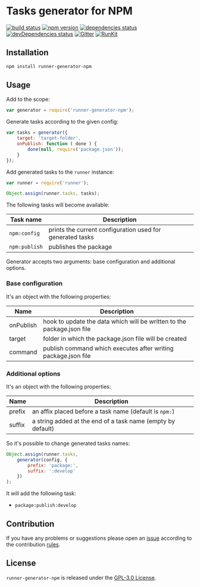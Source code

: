 Tasks generator for NPM
========================

[![build status](https://img.shields.io/travis/runner/generator-npm.svg?style=flat-square)](https://travis-ci.org/runner/generator-npm)
[![npm version](https://img.shields.io/npm/v/runner-generator-npm.svg?style=flat-square)](https://www.npmjs.com/package/runner-generator-npm)
[![dependencies status](https://img.shields.io/david/runner/generator-npm.svg?style=flat-square)](https://david-dm.org/runner/generator-npm)
[![devDependencies status](https://img.shields.io/david/dev/runner/generator-npm.svg?style=flat-square)](https://david-dm.org/runner/generator-npm?type=dev)
[![Gitter](https://img.shields.io/badge/gitter-join%20chat-blue.svg?style=flat-square)](https://gitter.im/DarkPark/runner)
[![RunKit](https://img.shields.io/badge/RunKit-try-yellow.svg?style=flat-square)](https://npm.runkit.com/runner-generator-npm)


## Installation ##

```bash
npm install runner-generator-npm
```


## Usage ##

Add to the scope:

```js
var generator = require('runner-generator-npm');
```


Generate tasks according to the given config:

```js
var tasks = generator({
    target: 'target-folder',
    onPublish: function ( done ) {
        done(null, require('package.json'));
    }
});
```

Add generated tasks to the `runner` instance:

```js
var runner = require('runner');

Object.assign(runner.tasks, tasks);
```

The following tasks will become available:

 Task name     | Description
---------------|-------------
 `npm:config`  | prints the current configuration used for generated tasks
 `npm:publish` | publishes the package

Generator accepts two arguments: base configuration and additional options.


### Base configuration ###

It's an object with the following properties:

 Name      | Description
-----------|-------------
 onPublish | hook to update the data which will be written to the package.json file
 target    | folder in which the package.json file will be created
 command   | publish command which executes after writing package.json file
 

### Additional options ###

It's an object with the following properties:

 Name   | Description
--------|-------------
 prefix | an affix placed before a task name (default is `npm:`)  
 suffix | a string added at the end of a task name (empty by default)
 
So it's possible to change generated tasks names: 

```js
Object.assign(runner.tasks,
    generator(config, {
        prefix: 'package:',
        suffix: ':develop'
    })
);
```

It will add the following task:
 
* `package:publish:develop`
 

## Contribution ##

If you have any problems or suggestions please open an [issue](https://github.com/runner/generator-npm/issues)
according to the contribution [rules](.github/contributing.md).


## License ##

`runner-generator-npm` is released under the [GPL-3.0 License](http://opensource.org/licenses/GPL-3.0).
